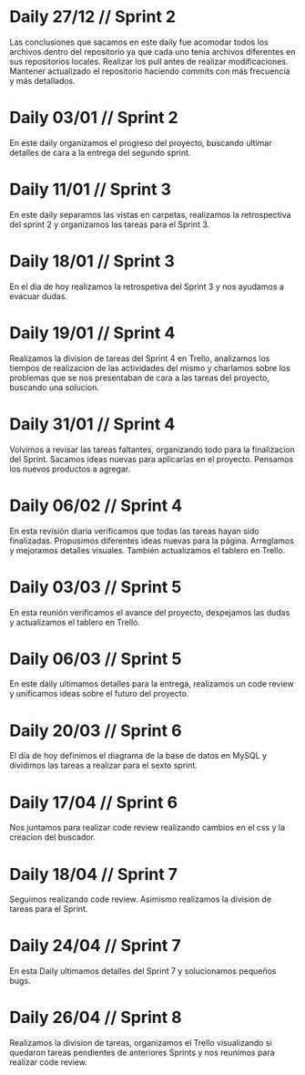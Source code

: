 # Daily 27/12 // Sprint 2

Las conclusiones que sacamos en este daily fue acomodar todos los archivos dentro del repositorio ya que cada uno tenia archivos diferentes en sus repositorios locales. Realizar los pull antes de realizar modificaciones. Mantener actualizado el repositorio haciendo commits con más frecuencia y más detallados.

# Daily 03/01 // Sprint 2

En este daily organizamos el progreso del proyecto, buscando ultimar detalles de cara a la entrega del segundo sprint.

# Daily 11/01 // Sprint 3

En este daily separamos las vistas en carpetas, realizamos la retrospectiva del sprint 2 y organizamos las tareas para el Sprint 3.

# Daily 18/01 // Sprint 3

En el dia de hoy realizamos la retrospetiva del Sprint 3 y nos ayudamos a evacuar dudas.

# Daily 19/01 // Sprint 4

Realizamos la division de tareas del Sprint 4 en Trello, analizamos los tiempos de realizacion de las actividades del mismo y charlamos sobre los problemas que se nos presentaban de cara a las tareas del proyecto, buscando una solucion.

# Daily 31/01 // Sprint 4

Volvimos a revisar las tareas faltantes, organizando todo para la finalizacion del Sprint. Sacamos ideas nuevas para aplicarlas en el proyecto. Pensamos los nuevos productos a agregar.

# Daily 06/02 // Sprint 4

En esta revisión diaria verificamos que todas las tareas hayan sido finalizadas. Propusimos diferentes ideas nuevas para la página. Arreglamos y mejoramos detalles visuales. También actualizamos el tablero en Trello.

# Daily 03/03 // Sprint 5

En esta reunión verificamos el avance del proyecto, despejamos las dudas y actualizamos el tablero en Trello.

# Daily 06/03 // Sprint 5

En este daily ultimamos detalles para la entrega, realizamos un code review y unificamos ideas sobre el futuro del proyecto.

# Daily 20/03 // Sprint 6

El día de hoy definimos el diagrama de la base de datos en MySQL y dividimos las tareas a realizar para el sexto sprint.

# Daily 17/04 // Sprint 6

Nos juntamos para realizar code review realizando cambios en el css y la creacion del buscador.

# Daily 18/04 // Sprint 7

Seguimos realizando code review. Asimismo realizamos la division de tareas para el Sprint.

# Daily 24/04 // Sprint 7

En esta Daily ultimamos detalles del Sprint 7 y solucionamos pequeños bugs.

# Daily 26/04 // Sprint 8

Realizamos la division de tareas, organizamos el Trello visualizando si quedaron tareas pendientes de anteriores Sprints y nos reunimos para realizar code review.
